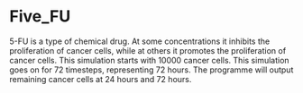 # Five_FU
5-FU is a type of chemical drug.
At some concentrations it inhibits the proliferation of cancer cells, while at others it promotes the proliferation of cancer cells.
This simulation starts with 10000 cancer cells.
This simulation goes on for 72 timesteps, representing 72 hours.
The programme will output remaining cancer cells at 24 hours and 72 hours.
